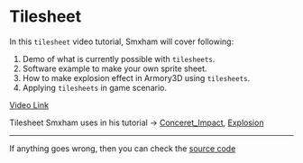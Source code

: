 # Tilesheet 

In this `tilesheet` video tutorial, Smxham will cover following:
1. Demo of what is currently possible with `tilesheets`.
2. Software example to make your own sprite sheet.
3. How to make explosion effect in Armory3D using `tilesheets`.
4. Applying `tilesheets` in game scenario.

[Video Link](https://www.dropbox.com/s/752wtavrlmblijf/ExplosionTilesheets.mp4?dl=0)

[//]: # (Iframe doesn't work on dropbox <iframe width="640" height="480" src="https://www.dropbox.com/s/752wtavrlmblijf/ExplosionTilesheets.mp4?dl=0" frameborder="0" allowfullscreen></iframe>)

Tilesheet Smxham uses in his tutorial -> [Conceret_Impact](https://github.com/BlackGoku36/armory-tutorials/blob/master/docassets/tilesheet_CI.png), [Explosion](https://github.com/BlackGoku36/armory-tutorials/blob/master/docassets/tilesheet_E.png)

---
If anything goes wrong, then you can check the [source code](https://github.com/BlackGoku36/armory-tutorial-download/tree/master/Tilesheet)